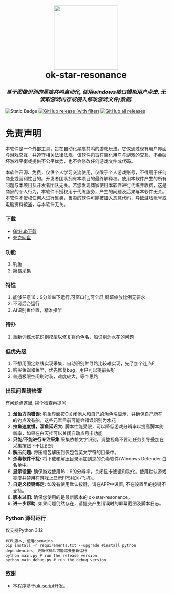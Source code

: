﻿<div align="center">
  <h1 align="center">
    <img src="icons/icon.png" width="200"/>
    <br/>
    ok-star-resonance
  </h1> 
<h3><i>基于图像识别的星痕共鸣自动化, 使用windows接口模拟用户点击, 无读取游戏内存或侵入修改游戏文件/数据.</i></h3>
</div>

![Static Badge](https://img.shields.io/badge/platfrom-Windows-blue?color=blue)
[![GitHub release (with filter)](https://img.shields.io/github/v/release/sanheiii/ok-star-resonance)](https://github.com/sanheiii/ok-star-resonance/releases)
[![GitHub all releases](https://img.shields.io/github/downloads/sanheiii/ok-star-resonance/total)](https://github.com/sanheiii/ok-star-resonance/releases)

# 免责声明

本软件是一个外部工具，旨在自动化星痕共鸣的游戏玩法。它仅通过现有用户界面与游戏交互，并遵守相关法律法规。该软件包旨在简化用户与游戏的交互，不会破坏游戏平衡或提供不公平优势，也不会修改任何游戏文件或代码。

本软件开源、免费，仅供个人学习交流使用，仅限于个人游戏账号，不得用于任何商业或营利性目的。开发者团队拥有本项目的最终解释权。使用本软件产生的所有问题与本项目及开发者团队无关。若您发现商家使用本软件进行代练并收费，这是商家的个人行为，本软件不授权用于代练服务，产生的问题及后果与本软件无关。本软件不授权任何人进行售卖，售卖的软件可能被加入恶意代码，导致游戏账号或电脑资料被盗，与本软件无关。

### 下载

* [GitHub下载](https://github.com/sanheiii/ok-star-resonance/releases)
* [夸克网盘](https://pan.quark.cn/s/53ef87577da9?pwd=nVL9)

### 功能

1. 钓鱼
2. 简易采集

### 特性

1. 能够任意16：9分辨率下运行,可窗口化,可全屏,屏幕缩放比例无要求
2. 不可后台运行
3. AI识别鱼位置，精准摆竿

### 待办
1. 重新训练水花识别模型以修复将角色名，船识别为水花的问题

### 低优先级
1. 不想用固定路线实现采集，自动识别并寻路比较难实现，先了加个连点F
2. 购买鱼饵和鱼竿，优先修复bug，用户可以提前买好
3. 普通极限空间刷时装，难度较大，等个思路

### 出现问题请检查

有问题点这里, 挨个检查再提问:

1. **溜鱼方向错误:** 钓鱼界面按O关闭他人和自己的角色名显示，并确保自己所在的钓点没有船，这些元素目前可能会错误识别为水花
2. **拉鱼速度慢，溜鱼延迟大:** 脚本性能受限，可以降低游戏分辨率以提高脚本刷新率，如果在白天挂可以关闭自动点月卡功能
3. **只能/不能进行专注采集** 采集依赖文字识别，调整视角不要让任务引导叠加在采集按钮下干扰识别
4. **解压问题:** 将压缩包解压到仅包含英文字符的目录中。
5. **杀毒软件干扰:** 将下载和解压目录添加到您的杀毒软件/Windows Defender 白名单中。
6. **显示设置:** 确保游戏使用16：9的分辨率，关闭显卡滤镜和锐化。使用默认游戏亮度并禁用在游戏上显示FPS(如小飞机)。
7. **自定义按键绑定:** 如没有使用默认按键，请在APP中设置, 不在设置里的按键不支持。
8. **版本过旧:** 确保您使用的是最新版本的 ok-star-resonance。
9. **进一步帮助:** 如果问题仍然存在，请提交产生错误时的屏幕截图及脚本日志。

### Python 源码运行

仅支持Python 3.12

```
#CPU版本, 使用openvino
pip install -r requirements.txt --upgrade #install python dependencies, 更新代码后可能需要重新运行
python main.py # run the release version
python main_debug.py # run the debug version
```

### 致谢

* 本程序基于[ok-script](https://github.com/ok-oldking/ok-script)开发。
